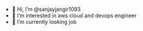 - 👋 Hi, I’m @sanjayjangir1093
- 👀 I’m interested in aws cloud and devops engineer
- 🌱 I’m currently looking job

<!---
sanjayjangir1093/sanjayjangir1093 is a ✨ special ✨ repository because its `README.md` (this file) appears on your GitHub profile.
You can click the Preview link to take a look at your changes.
--->
